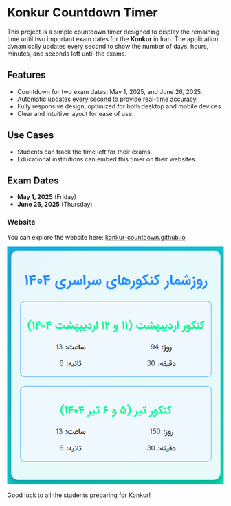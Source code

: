 # Konkur Countdown Timer

This project is a simple countdown timer designed to display the remaining time until two important exam dates for the **Konkur** in Iran. The application dynamically updates every second to show the number of days, hours, minutes, and seconds left until the exams.

## Features
- Countdown for two exam dates: May 1, 2025, and June 26, 2025.
- Automatic updates every second to provide real-time accuracy.
- Fully responsive design, optimized for both desktop and mobile devices.
- Clear and intuitive layout for ease of use.

## Use Cases
- Students can track the time left for their exams.
- Educational institutions can embed this timer on their websites.

## Exam Dates
- **May 1, 2025** (Friday)
- **June 26, 2025** (Thursday)

### Website

You can explore the website here: [konkur-countdown.github.io](https://konkur-countdown.github.io/)

<div align="center">
  <img 
    style="width: 700px;"
    src="https://github.com/konkur-countdown/.github/blob/main/Preview.jpg">
</div>

Good luck to all the students preparing for Konkur!
